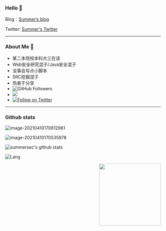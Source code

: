 ### Hello 👋

Blog：[Summer‘s blog]( https://summersec.github.io/ )

Twitter: [Summer's Twitter]( https://twitter.com/SecSummers )

---

### About Me &#x1F4E3;

* 某二本院校本科大三在读
* Web安全研究混子/Java安全混子
* 没事会写点小脚本
* SRC挖掘混子
* 热衷于分享
* ![GitHub Followers](https://img.shields.io/github/followers/SummerSec.svg?style=social&label=Follow)
* ![](https://visitor-badge.laobi.icu/badge?page_id=SummerSec.SummerSec)
* [![Follow on Twitter](https://img.shields.io/twitter/follow/SecSummers.svg)](https://twitter.com/intent/follow?screen_name=SecSummers)



---

### Github stats

![image-20210410170612961](https://gitee.com/samny/images/raw/master/13u06er13ec/13u06er13ec.png)



![image-20210410170535978](https://gitee.com/samny/images/raw/master/36u05er36ec/36u05er36ec.png)



![summersec's github stats](https://github-readme-stats.vercel.app/api?username=summersec&count_private=true&show_icons=true)



![Lang](https://github-readme-stats.vercel.app/api/top-langs/?username=summersec&layout=compact)



<img align='right' src="https://profile-counter.glitch.me/summersec/count.svg" width="200">

